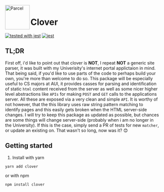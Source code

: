 <img alt="Parcel" src="https://purepng.com/public/uploads/large/purepng.com-cloverclovertrefoiltrefoil-plantstrefoil-flower-1701527700005ambda.png" height="80" width="80" align="left">

# Clover

[![tested with jest](https://img.shields.io/badge/tested_with-jest-99424f.svg)](https://github.com/facebook/jest) [![jest](https://jestjs.io/img/jest-badge.svg)](https://github.com/facebook/jest)

## TL;DR
First off, i'd like to point out that clover is **NOT**, I repeat **NOT** a generic site parser, it was built with my Univerisity's internet portal applictaion in mind. That being said, if you'd like to use parts of the code to perhaps build your own, you're more than welcome to do so. This package will be especially useful to CS majors at AUI, it provides casses for parsing and identification of static ```html``` content received from the server as well as some nicer higher level abstractions like ```APIs``` for making ```POST``` and ```GET``` calls to the applications server. All these are exposed via a very clean and simple ```API```. It is worthy of not however, that the this library uses raw string pattern matching to identify pages and this easily gets broken when the HTML server-side changes. I will try to keep this package as updated as possible, but chances are some things will change server-side (probably when i am no longer in the University). If this is the case, simply send a PR of tests for new ```matcher```, or update an existing on. That wasn't so long, now was it? 😊

## Getting started

1. Install with yarn

```
yarn add clover
```

or with npm

```
npm install clover
```
  
